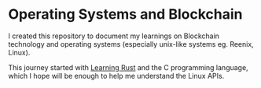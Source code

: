 # Operating Systems and Blockchain

I created this repository to document my learnings on Blockchain technology and operating systems (especially unix-like systems eg. Reenix, Linux). 

This journey started with [Learning Rust](https://github.com/timolinn/the-year-of-the-rustacean) and the C programming language, which I hope will be enough to help me understand the Linux APIs.
